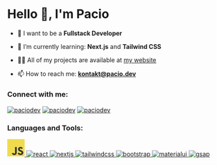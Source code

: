 <h1>Hello 👋, I'm Pacio</h1>

- 🎈 I want to be a **Fullstack Developer**

- 🌱 I’m currently learning: **Next.js** and **Tailwind CSS**

- 👨‍💻 All of my projects are available at [my website](https://pacio.dev#work)

- 📫 How to reach me: **kontakt@pacio.dev**

<h3 align="left">Connect with me:</h3>
<p align="left">
<a href="https://twitter.com/paciodev" target="blank"><img align="center" src="https://upload.wikimedia.org/wikipedia/commons/thumb/4/4f/Twitter-logo.svg/1280px-Twitter-logo.svg.png" alt="paciodev" height="30" width="40" /></a>
<a href="https://instagram.com/paciotenpros" target="blank"><img align="center" src="https://upload.wikimedia.org/wikipedia/commons/e/e7/Instagram_logo_2016.svg" alt="paciodev" height="40" width="40" /></a>
<a href="https://www.youtube.com/channel/UCdKDr9GeZ7Mkt1dnGWxSM6Q" target="blank"><img align="center" src="https://upload.wikimedia.org/wikipedia/commons/0/09/YouTube_full-color_icon_%282017%29.svg" alt="paciodev" height="30" width="40" /></a>

<h3 align="left">Languages and Tools:</h3>

<a href="https://developer.mozilla.org/en-US/docs/Web/JavaScript" target="_blank"> <img src="https://raw.githubusercontent.com/voodootikigod/logo.js/master/js.png" alt="javascript" width="40" height="40"/> </a>
<a href="https://reactjs.org" target="_blank"> <img src="https://upload.wikimedia.org/wikipedia/commons/thumb/a/a7/React-icon.svg/2300px-React-icon.svg.png" alt="react" width="45" height="40"/> </a>
<a href="https://nextjs.org" target="_blank"> <img src="https://miro.medium.com/max/1200/1*xsMYIt3m_cleoHcd-Ncozg.png" alt="nextjs" width="40" height="40"/> </a>
<a href="https://tailwindcss.com" target="_blank"> <img src="https://tailwindcss.com/_next/static/media/social-square.b622e290e82093c36cca57092ffe494f.jpg" alt="tailwindcss" width="40" height="40"/> </a>
<a href="https://getbootstrap.com" target="_blank"> <img src="https://upload.wikimedia.org/wikipedia/commons/thumb/b/b2/Bootstrap_logo.svg/1200px-Bootstrap_logo.svg.png" alt="bootstrap" width="50" height="40"/> </a>
<a href="https://mui.com" target="_blank"> <img src="https://images.prismic.io/boringowl/e913c1fa-b0b1-4e92-bb7b-f80a241b0527_Material+UI.png?auto=compress,format" alt="materialui" width="40" height="40"/> </a>
<a href="https://greensock.com/gsap/" target="_blank"> <img src="https://www.nicepng.com/png/detail/949-9490768_short-instructional-screencast-video-tutorials-for-gsap-logo.png" alt="gsap" width="40" height="40"/> </a>
